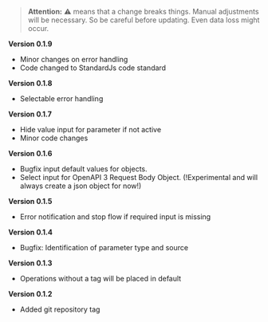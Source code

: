 > **Attention:** ⚠️ means that a change breaks things. Manual adjustments will be necessary. So be careful before updating. Even data loss might occur.

**Version 0.1.9**

- Minor changes on error handling
- Code changed to StandardJs code standard

**Version 0.1.8**

- Selectable error handling

**Version 0.1.7**

- Hide value input for parameter if not active
- Minor code changes

**Version 0.1.6**

- Bugfix input default values for objects. 
- Select input for OpenAPI 3 Request Body Object. (!Experimental and will always create a json object for now!)

**Version 0.1.5**

- Error notification and stop flow if required input is missing

**Version 0.1.4**

- Bugfix: Identification of parameter type and source

**Version 0.1.3**

- Operations without a tag will be placed in default

**Version 0.1.2**

- Added git repository tag
